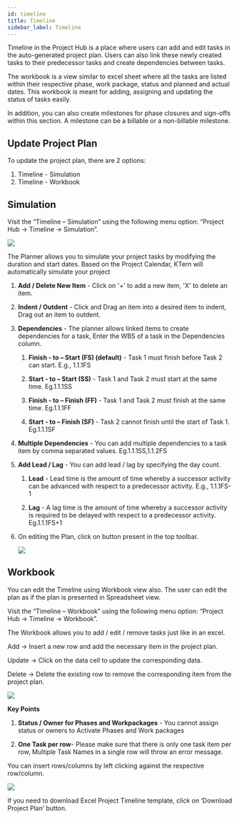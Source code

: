 ```yaml
---
id: timeline
title: Timeline
sidebar_label: Timeline
---
```


Timeline in the Project Hub is a place where users can add and edit tasks in the auto-generated project plan. Users can also link these newly created tasks to their predecessor tasks and create dependencies between tasks.

The workbook is a view similar to excel sheet where all the tasks are listed within their respective phase, work package, status and planned and actual dates. This workbook is meant for adding, assigning and updating the status of tasks easily.

In addition, you can also create milestones for phase closures and sign-offs within this section. A milestone can be a billable or a non-billable milestone.

## Update Project Plan

To update the project plan, there are 2 options:

1. Timeline - Simulation
2. Timeline - Workbook

## Simulation

Visit the “Timeline – Simulation” using the following menu option: “Project Hub -> Timeline ->
Simulation”.

![](https://storage.googleapis.com/ktern-docs-files/timeline-1.png)

The Planner allows you to simulate your project tasks by modifying the duration and start dates. Based on the Project Calendar, KTern will automatically simulate your project

1. **Add / Delete New Item** - Click on '+' to add a new item, 'X' to delete an item.

2. **Indent / Outdent** - Click and Drag an item into a desired item to indent, Drag out an item to outdent.

3. **Dependencies** - The planner allows linked items to create dependencies for a task, Enter the WBS of a task in the Dependencies column.

   1. **Finish - to – Start (FS) (default)** - Task 1 must finish before Task 2 can start. E.g., 1.1.1FS

   2. **Start - to – Start (SS)** - Task 1 and Task 2 must start at the same time. Eg.1.1.1SS

   3. **Finish - to – Finish (FF)** - Task 1 and Task 2 must finish at the same time. Eg.1.1.1FF

   4. **Start - to – Finish (SF)** - Task 2 cannot finish until the start of Task 1. Eg.1.1.1SF

4. **Multiple Dependencies** - You can add multiple dependencies to a task item by comma separated values. Eg.1.1.1SS,1.1.2FS

5. **Add Lead / Lag** - You can add lead / lag by specifying the day count.

   1. **Lead** - Lead time is the amount of time whereby a successor activity can be advanced with respect to a predecessor activity. E.g., 1.1.1FS-1

   2. **Lag** - A lag time is the amount of time whereby a successor activity is required to be delayed with respect to a predecessor activity. Eg.1.1.1FS+1

6. On editing the Plan, click on button present in the top toolbar.

   ![](https://storage.googleapis.com/ktern-docs-files/timeline-2.png)

## Workbook

You can edit the Timeline using Workbook view also. The user can edit the plan as if the plan is presented in Spreadsheet view.

Visit the “Timeline – Workbook” using the following menu option: “Project Hub -> Timeline ->
Workbook”.

The Workbook allows you to add / edit / remove tasks just like in an excel.

Add -> Insert a new row and add the necessary item in the project plan.

Update -> Click on the data cell to update the corresponding data.

Delete -> Delete the existing row to remove the corresponding item from the project plan.

![](https://storage.googleapis.com/ktern-docs-files/timeline-3.png)

**Key Points**

1. **Status / Owner for Phases and Workpackages** - You cannot assign status or owners to Activate Phases and Work packages

2. **One Task per row**- Please make sure that there is only one task item per row, Multiple Task Names in a single row will throw an error message.

You can insert rows/columns by left clicking against the respective row/column.

![](https://storage.googleapis.com/ktern-docs-files/timeline-4.png)

If you need to download Excel Project Timeline template, click on ‘Download Project Plan’ button.
